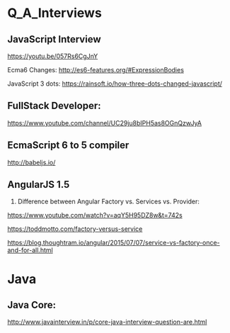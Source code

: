 # Q_A_Interviews
## JavaScript Interview
https://youtu.be/057Rs6CgJnY

Ecma6 Changes:
http://es6-features.org/#ExpressionBodies

JavaScript 3 dots:
https://rainsoft.io/how-three-dots-changed-javascript/


## FullStack Developer:
https://www.youtube.com/channel/UC29ju8bIPH5as8OGnQzwJyA

## EcmaScript 6 to 5 compiler
http://babeljs.io/

## AngularJS 1.5
1. Difference between Angular Factory vs. Services vs. Provider:

https://www.youtube.com/watch?v=aqY5H95DZ8w&t=742s

https://toddmotto.com/factory-versus-service

https://blog.thoughtram.io/angular/2015/07/07/service-vs-factory-once-and-for-all.html


# Java
## Java Core:
http://www.javainterview.in/p/core-java-interview-question-are.html
